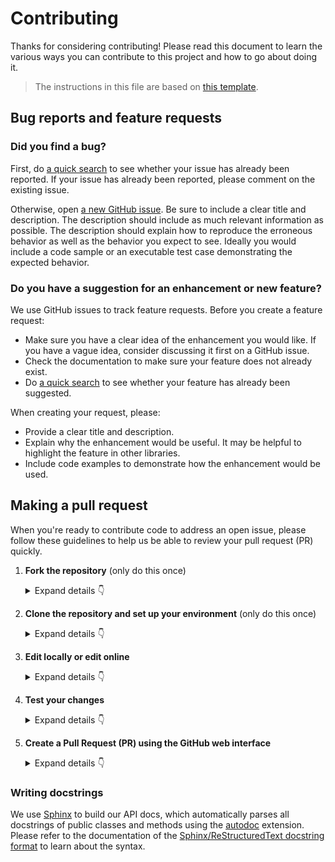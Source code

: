 # Contributing

Thanks for considering contributing! Please read this document to learn the various ways you can contribute to this project and how to go about doing it.
> The instructions in this file are based on [this template](https://github.com/allenai/python-package-template/blob/main/CONTRIBUTING.md).

## Bug reports and feature requests

### Did you find a bug?

First, do [a quick search](https://github.com/3dgeo-heidelberg/pytreedb/issues) to see whether your issue has already been reported.
If your issue has already been reported, please comment on the existing issue.

Otherwise, open [a new GitHub issue](https://github.com/3dgeo-heidelberg/pytreedb/issues/new).  Be sure to include a clear title
and description.  The description should include as much relevant information as possible.  The description should
explain how to reproduce the erroneous behavior as well as the behavior you expect to see.  Ideally you would include a
code sample or an executable test case demonstrating the expected behavior.

### Do you have a suggestion for an enhancement or new feature?

We use GitHub issues to track feature requests. Before you create a feature request:

* Make sure you have a clear idea of the enhancement you would like. If you have a vague idea, consider discussing
it first on a GitHub issue.
* Check the documentation to make sure your feature does not already exist.
* Do [a quick search](https://github.com/3dgeo-heidelberg/pytreedb/issues) to see whether your feature has already been suggested.

When creating your request, please:

* Provide a clear title and description.
* Explain why the enhancement would be useful. It may be helpful to highlight the feature in other libraries.
* Include code examples to demonstrate how the enhancement would be used.

## Making a pull request

When you're ready to contribute code to address an open issue, please follow these guidelines to help us be able to review your pull request (PR) quickly.

1. **Fork the repository** (only do this once)

    <details><summary>Expand details 👇</summary><br/>

    If you haven't already done so, please [fork](https://docs.github.com/en/get-started/quickstart/fork-a-repo) this repository on GitHub.

    </details>
   
2. **Clone the repository and set up your environment** (only do this once)

    <details><summary>Expand details 👇</summary><br/>

    If you only make small changes, like fixing a typo, you can skip cloning and edit files online. 

    For bigger changes in the source code, clone your fork locally with

        git clone https://github.com/USERNAME/pytreedb.git

    or 

        git clone git@github.com:USERNAME/pytreedb.git

    Finally, you'll need to create a Python 3 environment suitable for working on this project. There a number of tools out there that making working with virtual environments easier.
    We recommend [Anaconda](https://anaconda.org/) or [Miniconda](https://docs.conda.io/en/latest/miniconda.html).

    Once you installed Anaconda or Miniconda, open an Anaconda/Miniconda prompt and navigate to your `pytreedb` directory. 

    Then you can create and activate a new Python environment from our [environment.yml](https://github.com/3dgeo-heidelberg/pytreedb/blob/main/environment.yml) by running:

        conda env create --file environment.yml --force
        conda activate pytreedb
   
    Our continuous integration (CI) testing runs [a number of checks](https://github.com/3dgeo-heidelberg/pytreedb/actions) for each pull request on [GitHub Actions](https://github.com/features/actions). 
    You can run the linters and the tests locally, which is something you should do *before* opening a PR to help speed up the review process and make it easier for us.
    For this, pre-commit hooks are very useful. These are scripts that run before your git commit is accepted and which ensure that you commit well-formatted code.
    
    The `pre-commit` package is included in our [`environment.yml`](environment.yml) and [`requirements.txt`](requirements.txt), so at this point, you probably have it installed.
    To install the pre-commit hooks that we defined for our repository (see [.pre-commit-config.yaml](.pre-commit-config.yaml)), please run
 
        pre-commit install
    
    Now, the code you push is checked for syntax errors before you are able to commit.
    If you try to commit your changes and are absolutely not able to fix all of these syntax errors, you can (as an exception) run

        git commit -m "your useful commit message" --no-verify

    to bypass the pre-commit hooks.

    </details>

3. **Edit locally or edit online**

   <details><summary>Expand details 👇</summary><br/>
   
   Work on your fix or enhancement by editing files locally or online and committing your changes.
   
   </details>

4. **Test your changes**

    <details><summary>Expand details 👇</summary><br/>

    We strive to maintain high test coverage, so substantial contributions to [`pytreedb/db.py`](https://github.com/3dgeo-heidelberg/pytreedb/blob/main/pytreedb/db.py) or [`pytreedb/db_utils.py`](https://github.com/3dgeo-heidelberg/pytreedb/blob/main/pytreedb/db_utils.py) should include additions to [the unit tests](https://github.com/3dgeo-heidelberg/pytreedb/tree/main/pytreedb/test). 
    These tests are run with [`pytest`](https://docs.pytest.org/en/latest/), which you can use to locally run any test modules that you've added or changed.
    
        python -m pytest pytreedb

    We use pytest markers to categorize our tests into `imports`, `export` and `query` (see [pyproject.toml](https://github.com/3dgeo-heidelberg/pytreedb/blob/main/pyproject.toml)). 
    This allows you to test features of a specific category, e.g.:

      python -m pytest pytreedb -m query

    If your contribution involves additions to any public part of the API, we require that you write docstrings
    for each function, method, class, or module that you add.
    See the [Writing docstrings](#writing-docstrings) section below for details on the syntax.
    You should test to make sure the API documentation can build without errors by running

        cd doc  
        make html

    If the build fails, it's most likely due to small formatting issues. If the error message isn't clear, feel free to comment on this in your pull request.

    </details>

5. **Create a Pull Request (PR) using the GitHub web interface**

   <details><summary>Expand details 👇</summary><br/>
   
   On your fork in GitHub, navigate to the `Pull requests` tab and click `New pull request`.
   As base repository, choose `3dgeo-heidelberg/pytreedb`, as head repository, keep your own fork. You may further select the branch you want to pull, if you created one for your feature.
   
   Click `Create pull request` and make sure you add a clear description of the problem and the solution. If applicable, include a link to relevant issues.

   Make sure your PR is up to date using the PR interface.
   If you see the warning `This branch is out-of-date with the base branch`, select `Update branch`. If the branch has conflicts that must be resolved, use the web editor or the command line to `Resolve conflicts`.

   We look forward to reviewing your PR!

   </details>

### Writing docstrings

We use [Sphinx](https://www.sphinx-doc.org/en/master/index.html) to build our API docs, which automatically parses all docstrings
of public classes and methods using the [autodoc](https://www.sphinx-doc.org/en/master/usage/extensions/autodoc.html) extension.
Please refer to the documentation of the [Sphinx/ReStructuredText docstring format](https://sphinx-rtd-tutorial.readthedocs.io/en/latest/docstrings.html) to learn about the syntax.
